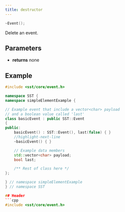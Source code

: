 ```yaml
---
title: destructor
---
```


```cpp
~Event();
```

Delete an event.

## Parameters
* **returns** none


## Example

<!--- SOURCE_CODE: sst-elements/src/sst/elements/simpleElementExample/basicEvent.h --->
```cpp title="Excerpt from sst-elements/src/sst/elements/simpleElementExample/basicEvent.h"
#include <sst/core/event.h>

namespace SST {
namespace simpleElementExample {

// Example event that include a vector<char> payload 
// and a boolean value called 'last'
class basicEvent : public SST::Event
{
public:
    basicEvent() : SST::Event(), last(false) { }
    //highlight-next-line
    ~basicEvent() { }

    // Example data members
    std::vector<char> payload;
    bool last;

    /** Rest of class here */
};

} // namespace simpleElementExample
} // namespace SST

## Header
```cpp
#include <sst/core/event.h>
```
